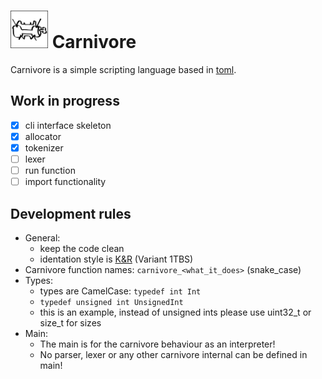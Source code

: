 # <img src="carnivore-logo.svg" alt="drawing" width="60" hight="60"/> Carnivore
Carnivore is a simple scripting language based in [toml](https://toml.io/en/).

## Work in progress
- [x] cli interface skeleton
- [x] allocator
- [x] tokenizer
- [ ] lexer
- [ ] run function
- [ ] import functionality

## Development rules
* General:
	* keep the code clean
	* identation style is [K&R](https://en.wikipedia.org/wiki/Indentation_style#K&R_style) (Variant 1TBS)
* Carnivore function names: `carnivore_<what_it_does>` (snake_case)
* Types:
	* types are CamelCase: `typedef int Int`
	* `typedef unsigned int UnsignedInt`
	* this is an example, instead of unsigned ints please use uint32_t or size_t for sizes
* Main:
	* The main is for the carnivore behaviour as an interpreter!
	* No parser, lexer or any other carnivore internal can be defined in main!
	

